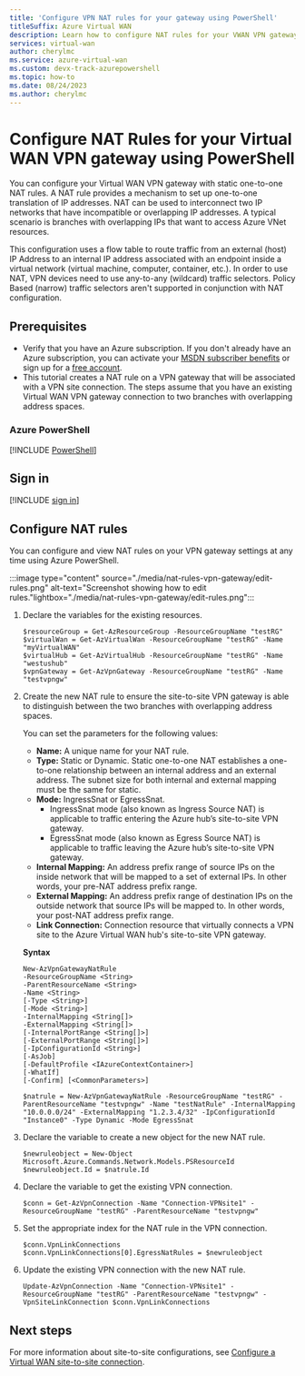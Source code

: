 ```yaml
---
title: 'Configure VPN NAT rules for your gateway using PowerShell'
titleSuffix: Azure Virtual WAN
description: Learn how to configure NAT rules for your VWAN VPN gateway using PowerShell.
services: virtual-wan
author: cherylmc
ms.service: azure-virtual-wan
ms.custom: devx-track-azurepowershell
ms.topic: how-to
ms.date: 08/24/2023
ms.author: cherylmc
---
```


# Configure NAT Rules for your Virtual WAN VPN gateway using PowerShell

You can configure your Virtual WAN VPN gateway with static one-to-one NAT rules. A NAT rule provides a mechanism to set up one-to-one translation of IP addresses. NAT can be used to interconnect two IP networks that have incompatible or overlapping IP addresses. A typical scenario is branches with overlapping IPs that want to access Azure VNet resources.

This configuration uses a flow table to route traffic from an external (host) IP Address to an internal IP address associated with an endpoint inside a virtual network (virtual machine, computer, container, etc.). In order to use NAT, VPN devices need to use any-to-any (wildcard) traffic selectors. Policy Based (narrow) traffic selectors aren't supported in conjunction with NAT configuration.

## Prerequisites

* Verify that you have an Azure subscription. If you don't already have an Azure subscription, you can activate your [MSDN subscriber benefits](https://azure.microsoft.com/pricing/member-offers/msdn-benefits-details) or sign up for a [free account](https://azure.microsoft.com/pricing/free-trial).
* This tutorial creates a NAT rule on a VPN gateway that will be associated with a VPN site connection. The steps assume that you have an existing Virtual WAN VPN gateway connection to two branches with overlapping address spaces.

### Azure PowerShell

[!INCLUDE [PowerShell](../../includes/vpn-gateway-cloud-shell-powershell-about.md)]

## <a name="signin"></a>Sign in

[!INCLUDE [sign in](../../includes/vpn-gateway-cloud-shell-ps-login.md)]

## <a name="rules"></a>Configure NAT rules

You can configure and view NAT rules on your VPN gateway settings at any time using Azure PowerShell.

   :::image type="content" source="./media/nat-rules-vpn-gateway/edit-rules.png" alt-text="Screenshot showing how to edit rules."lightbox="./media/nat-rules-vpn-gateway/edit-rules.png":::

1. Declare the variables for the existing resources.

   ```azurepowershell-interactive
   $resourceGroup = Get-AzResourceGroup -ResourceGroupName "testRG" 
   $virtualWan = Get-AzVirtualWan -ResourceGroupName "testRG" -Name "myVirtualWAN"
   $virtualHub = Get-AzVirtualHub -ResourceGroupName "testRG" -Name "westushub"
   $vpnGateway = Get-AzVpnGateway -ResourceGroupName "testRG" -Name "testvpngw"
   ```

1. Create the new NAT rule to ensure the site-to-site VPN gateway is able to distinguish between the two branches with overlapping address spaces.

    You can set the parameters for the following values:

   * **Name:** A unique name for your NAT rule.
   * **Type:** Static or Dynamic. Static one-to-one NAT establishes a one-to-one relationship between an internal address and an external address. The subnet size for both internal and external mapping must be the same for static.
   * **Mode:** IngressSnat or EgressSnat.  
      * IngressSnat mode (also known as Ingress Source NAT) is applicable to traffic entering the Azure hub’s site-to-site VPN gateway.
      * EgressSnat mode (also known as Egress Source NAT) is applicable to traffic leaving the Azure hub’s site-to-site VPN gateway.
   * **Internal Mapping:** An address prefix range of source IPs on the inside network that will be mapped to a set of external IPs. In other words, your pre-NAT address prefix range.
   * **External Mapping:** An address prefix range of destination IPs on the outside network that source IPs will be mapped to. In other words, your post-NAT address prefix range.
   * **Link Connection:** Connection resource that virtually connects a VPN site to the Azure Virtual WAN hub's site-to-site VPN gateway.

   **Syntax**

   ```
   New-AzVpnGatewayNatRule 
   -ResourceGroupName <String> 
   -ParentResourceName <String> 
   -Name <String>
   [-Type <String>] 
   [-Mode <String>] 
   -InternalMapping <String[]> 
   -ExternalMapping <String[]>
   [-InternalPortRange <String[]>] 
   [-ExternalPortRange <String[]>] 
   [-IpConfigurationId <String>] 
   [-AsJob]
   [-DefaultProfile <IAzureContextContainer>] 
   [-WhatIf] 
   [-Confirm] [<CommonParameters>]
   ```

   ```azurepowershell-interactive
   $natrule = New-AzVpnGatewayNatRule -ResourceGroupName "testRG" -ParentResourceName "testvpngw" -Name "testNatRule" -InternalMapping "10.0.0.0/24" -ExternalMapping "1.2.3.4/32" -IpConfigurationId "Instance0" -Type Dynamic -Mode EgressSnat 
   ```

1. Declare the variable to create a new object for the new NAT rule.

   ```azurepowershell-interactive
   $newruleobject = New-Object Microsoft.Azure.Commands.Network.Models.PSResourceId
   $newruleobject.Id = $natrule.Id
   ```

1. Declare the variable to get the existing VPN connection.

   ```azurepowershell-interactive
   $conn = Get-AzVpnConnection -Name "Connection-VPNsite1" -ResourceGroupName "testRG" -ParentResourceName "testvpngw"
   ```

1. Set the appropriate index for the NAT rule in the VPN connection.

   ```azurepowershell-interactive
   $conn.VpnLinkConnections
   $conn.VpnLinkConnections[0].EgressNatRules = $newruleobject
   ```

1. Update the existing VPN connection with the new NAT rule.

   ```azurepowershell-interactive
   Update-AzVpnConnection -Name "Connection-VPNsite1" -ResourceGroupName "testRG" -ParentResourceName "testvpngw" -VpnSiteLinkConnection $conn.VpnLinkConnections
   ```

## Next steps

For more information about site-to-site configurations, see [Configure a Virtual WAN site-to-site connection](virtual-wan-site-to-site-portal.md).

